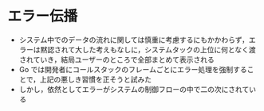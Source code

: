 # エラー伝播

- システム中でのデータの流れに関しては慎重に考慮するにもかかわらず，エラーは黙認されて大した考えもなしに，システムタックの上位に何となく渡されていき，結局ユーザーのところで全部まとめて表示される
- Go では開発者にコールスタックのフレームごとにエラー処理を強制することで，上記の悪しき習慣を正そうと試みた
- しかし，依然としてエラーがシステムの制御フローの中で二の次にされている
